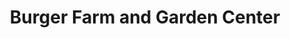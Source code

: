 ---
title: "Burger Farm and Garden Center"
url: /newtown/burger-farm-and-garden-center/
shop: garden centre
---